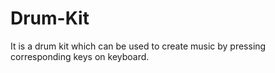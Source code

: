 # Drum-Kit
It is a drum kit which can be used to create music by pressing corresponding keys on keyboard.
